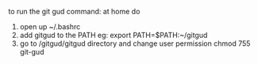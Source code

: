 to run the git gud command:
at home do
1. open up ~/.bashrc
2. add gitgud to the PATH
eg: export PATH=$PATH:~/gitgud
3. go to /gitgud/gitgud directory and change user permission
chmod 755 git-gud
